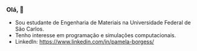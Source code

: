 ### Olá, 👋


- Sou estudante de Engenharia de Materiais na Universidade Federal de São Carlos.  
- Tenho interesse em programação e simulações computacionais.
- LinkedIn: https://www.linkedin.com/in/pamela-borgess/
